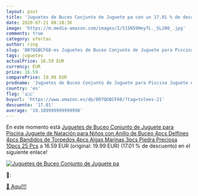 ```yaml
---
layout: post
title: 'Juguetes de Buceo Conjunto de Juguete pa con un 17.01 % de descuento'
date: 2020-07-21 08:28:36
image: 'https://m.media-amazon.com/images/I/515N59HeyfL._SL200_.jpg'
comments: true
category: ofertas
author: ring
slug: 'B07QGBCF68-es Juguetes de Buceo Conjunto de Juguete para Piscina Juguete...'
tags: juguetes
actualPrice: 16.59 EUR
currency: EUR
price: 16.59
comparePrice: 19.99 EUR
prodname: 'Juguetes de Buceo Conjunto de Juguete para Piscina Juguete de Natación para Niños con Anillo de Buceo 4pcs  Delfines 4pcs  Bandidos de Torpedos 4pcs  Algas Marinas 3pcs  Piedra Preciosa 10pcs  25 Pcs'
country: 'es'
flag: '🇪🇸'
buyurl: 'https://www.amazon.es/dp/B07QGBCF68/?tag=tolees-21'
descuento: '17.01'
average: '19.189999999999998'
---
```


En este momento está [Juguetes de Buceo Conjunto de Juguete para Piscina Juguete de Natación para Niños con Anillo de Buceo 4pcs  Delfines 4pcs  Bandidos de Torpedos 4pcs  Algas Marinas 3pcs  Piedra Preciosa 10pcs  25 Pcs](https://www.amazon.es/dp/B07QGBCF68/?tag=tolees-21) a 16.59 EUR (original: 19.99 EUR) (17.01 %  de descuento) en el siguiente enlace!

[![Juguetes de Buceo Conjunto de Juguete pa](https://m.media-amazon.com/images/I/515N59HeyfL._SL200_.jpg)](https://www.amazon.es/dp/B07QGBCF68/?tag=tolees-21)

🔎:


[🛒 Aquí!!!](https://www.amazon.es/dp/B07QGBCF68/?tag=tolees-21)
